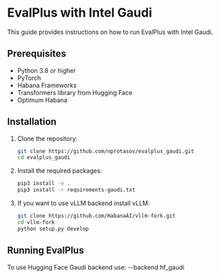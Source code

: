 # EvalPlus with Intel Gaudi

This guide provides instructions on how to run EvalPlus with Intel Gaudi.

## Prerequisites

- Python 3.8 or higher
- PyTorch
- Habana Frameworks
- Transformers library from Hugging Face
- Optimum Habana

## Installation

1. Clone the repository:
    ```bash
    git clone https://github.com/nprotasov/evalplus_gaudi.git
    cd evalplus_gaudi
    ```

2. Install the required packages:
    ```bash
    pip3 install -e .
    pip3 install -r requirements-gaudi.txt
    ```

3. If you want to use vLLM backend install vLLM:
    ```bash
    git clone https://github.com/HabanaAI/vllm-fork.git
    cd vllm-fork
    python setup.py develop 
    ```

## Running EvalPlus

To use Hugging Face Gaudi backend use: --backend hf_gaudi